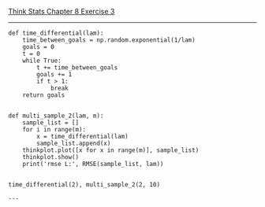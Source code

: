 [Think Stats Chapter 8 Exercise 3](http://greenteapress.com/thinkstats2/html/thinkstats2009.html#toc77)

---

```
def time_differential(lam):
    time_between_goals = np.random.exponential(1/lam)
    goals = 0
    t = 0
    while True:
        t += time_between_goals
        goals += 1
        if t > 1:
            break
    return goals
            

def multi_sample_2(lam, m):
    sample_list = []
    for i in range(m):
        x = time_differential(lam)
        sample_list.append(x)
    thinkplot.plot([x for x in range(m)], sample_list)
    thinkplot.show()
    print('rmse L:', RMSE(sample_list, lam))
    
            
time_differential(2), multi_sample_2(2, 10)

---